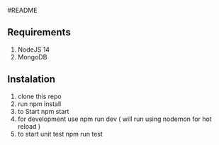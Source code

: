 #README 
## Requirements
1. NodeJS 14
2. MongoDB
## Instalation
1. clone this repo
2. run npm install
3. to Start npm start
4. for development use npm run dev ( will run using nodemon for hot reload )
5. to start unit test npm run test
